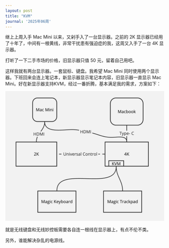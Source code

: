 ```yaml
---
layout: post
title: "KVM"
journal: '2025年06周'
---
```


继上上周入手 Mac Mini 以来，又剁手入了一台显示器。之前的 2K 显示器已经用了十年了，中间有一根黄线，非常干扰患有强迫症的我，这周又入手了一台 4K 显示器。

打听了一下二手市场的价格，旧显示器只值 50 元，留着自己用吧。

这样我就有两台显示器。一套鼠标、键盘。我希望 Mac Mini 同时使用两个显示器。下班回来会连上笔记本，新显示器显示笔记本内容，旧显示器一直显示 Mac Mini。好在新显示器支持KVM，经过一番折腾，基本满足我的需求，方案如下：

![KVM](/assets/images/2025-02-07/KVM.jpg)

就是无线键盘和无线妙控板需要各自连一根线在显示器上，有点不伦不类。

另外，谁能解决杂乱的电源线。
